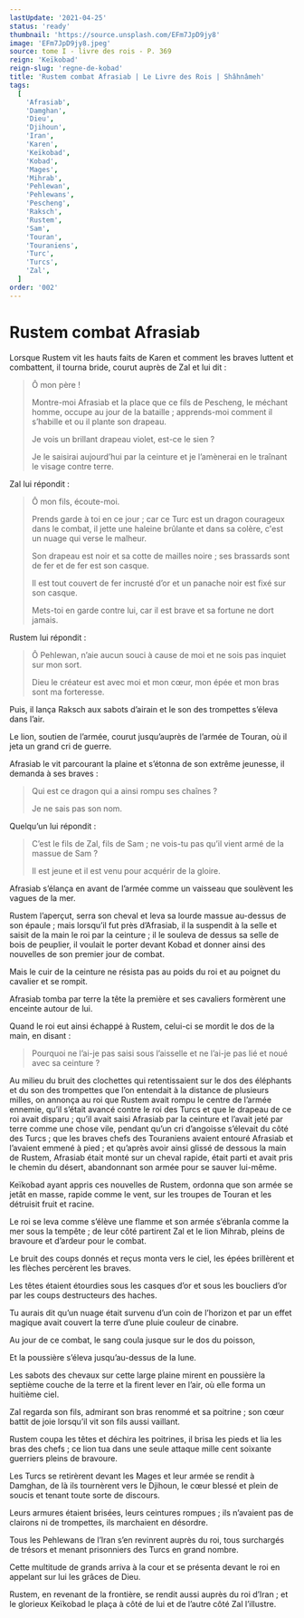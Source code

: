 ```yaml
---
lastUpdate: '2021-04-25'
status: 'ready'
thumbnail: 'https://source.unsplash.com/EFm7JpD9jy8'
image: 'EFm7JpD9jy8.jpeg'
source: tome I - livre des rois - P. 369
reign: 'Keïkobad'
reign-slug: 'regne-de-kobad'
title: 'Rustem combat Afrasiab | Le Livre des Rois | Shâhnâmeh'
tags:
  [
    'Afrasiab',
    'Damghan',
    'Dieu',
    'Djihoun',
    'Iran',
    'Karen',
    'Keïkobad',
    'Kobad',
    'Mages',
    'Mihrab',
    'Pehlewan',
    'Pehlewans',
    'Pescheng',
    'Raksch',
    'Rustem',
    'Sam',
    'Touran',
    'Touraniens',
    'Turc',
    'Turcs',
    'Zal',
  ]
order: '002'
---
```


# Rustem combat Afrasiab

Lorsque Rustem vit les hauts faits de Karen et comment les braves luttent et combattent, il tourna bride, courut auprès de Zal et lui dit :

> Ô mon père !
>
> Montre-moi Afrasiab et la place que ce fils de Pescheng, le méchant homme, occupe au jour de la bataille ; apprends-moi comment il s’habille et ou il plante son drapeau.
>
> Je vois un brillant drapeau violet, est-ce le sien ?
>
> Je le saisirai aujourd’hui par la ceinture et je l’amènerai en le traînant le visage contre terre.

Zal lui répondit :

> Ô mon fils, écoute-moi.
>
> Prends garde à toi en ce jour ; car ce Turc est un dragon courageux dans le combat, il jette une haleine brûlante et dans sa colère, c'est un nuage qui verse le malheur.
>
> Son drapeau est noir et sa cotte de mailles noire ; ses brassards sont de fer et de fer est son casque.
>
> Il est tout couvert de fer incrusté d’or et un panache noir est fixé sur son casque.
>
> Mets-toi en garde contre lui, car il est brave et sa fortune ne dort jamais.

Rustem lui répondit :

> Ô Pehlewan, n’aie aucun souci à cause de moi et ne sois pas inquiet sur mon sort.
>
> Dieu le créateur est avec moi et mon cœur, mon épée et mon bras sont ma forteresse.

Puis, il lança Raksch aux sabots d’airain et le son des trompettes s’éleva dans l’air.

Le lion, soutien de l’armée, courut jusqu’auprès de l’armée de Touran, où il jeta un grand cri de guerre.

Afrasiab le vit parcourant la plaine et s’étonna de son extrême jeunesse, il demanda à ses braves :

> Qui est ce dragon qui a ainsi rompu ses chaînes ?
>
> Je ne sais pas son nom.

Quelqu’un lui répondit :

> C’est le fils de Zal, fils de Sam ; ne vois-tu pas qu’il vient armé de la massue de Sam ?
>
> Il est jeune et il est venu pour acquérir de la gloire.

Afrasiab s’élança en avant de l’armée comme un vaisseau que soulèvent les vagues de la mer.

Rustem l’aperçut, serra son cheval et leva sa lourde massue au-dessus de son épaule ; mais lorsqu’il fut près d’Afrasiab, il la suspendit à la selle et saisit de la main le roi par la ceinture ; il le souleva de dessus sa selle de bois de peuplier, il voulait le porter devant Kobad et donner ainsi des nouvelles de son premier jour de combat.

Mais le cuir de la ceinture ne résista pas au poids du roi et au poignet du cavalier et se rompit.

Afrasiab tomba par terre la tête la première et ses cavaliers formèrent une enceinte autour de lui.

Quand le roi eut ainsi échappé à Rustem, celui-ci se mordit le dos de la main, en disant :

> Pourquoi ne l’ai-je pas saisi sous l’aisselle et ne l’ai-je pas lié et noué avec sa ceinture ?

Au milieu du bruit des clochettes qui retentissaient sur le dos des éléphants et du son des trompettes que l’on entendait à la distance de plusieurs milles, on annonça au roi que Rustem avait rompu le centre de l’armée ennemie, qu’il s’était avancé contre le roi des Turcs et que le drapeau de ce roi avait disparu ; qu’il avait saisi Afrasiab par la ceinture et l’avait jeté par terre comme une chose vile, pendant qu’un cri d’angoisse s’élevait du côté des Turcs ; que les braves chefs des Touraniens avaient entouré Afrasiab et l’avaient emmené à pied ; et qu’après avoir ainsi glissé de dessous la main de Rustem, Afrasiab était monté sur un cheval rapide, était parti et avait pris le chemin du désert, abandonnant son armée pour se sauver lui-même.

Keïkobad ayant appris ces nouvelles de Rustem, ordonna que son armée se jetât en masse, rapide comme le vent, sur les troupes de Touran et les détruisit fruit et racine.

Le roi se leva comme s’élève une flamme et son armée s’ébranla comme la mer sous la tempête ; de leur côté partirent Zal et le lion Mihrab, pleins de bravoure et d’ardeur pour le combat.

Le bruit des coups donnés et reçus monta vers le ciel, les épées brillèrent et les flèches percèrent les braves.

Les têtes étaient étourdies sous les casques d’or et sous les boucliers d’or par les coups destructeurs des haches.

Tu aurais dit qu’un nuage était survenu d’un coin de l’horizon et par un effet magique avait couvert la terre d’une pluie couleur de cinabre.

Au jour de ce combat, le sang coula jusque sur le dos du poisson,

Et la poussière s’éleva jusqu’au-dessus de la lune.

Les sabots des chevaux sur cette large plaine mirent en poussière la septième couche de la terre et la firent lever en l’air, où elle forma un huitième ciel.

Zal regarda son fils, admirant son bras renommé et sa poitrine ; son cœur battit de joie lorsqu’il vit son fils aussi vaillant.

Rustem coupa les têtes et déchira les poitrines, il brisa les pieds et lia les bras des chefs ; ce lion tua dans une seule attaque mille cent soixante guerriers pleins de bravoure.

Les Turcs se retirèrent devant les Mages et leur armée se rendit à Damghan, de là ils tournèrent vers le Djihoun, le cœur blessé et plein de soucis et tenant toute sorte de discours.

Leurs armures étaient brisées, leurs ceintures rompues ; ils n’avaient pas de clairons ni de trompettes, ils marchaient en désordre.

Tous les Pehlewans de l’Iran s’en revinrent auprès du roi, tous surchargés de trésors et menant prisonniers des Turcs en grand nombre.

Cette multitude de grands arriva à la cour et se présenta devant le roi en appelant sur lui les grâces de Dieu.

Rustem, en revenant de la frontière, se rendit aussi auprès du roi d’Iran ; et le glorieux Keïkobad le plaça à côté de lui et de l’autre côté Zal l’illustre.
